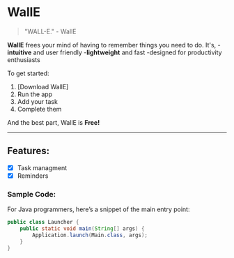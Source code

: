 # WallE

> "WALL-E." - WallE

**WallE** frees your mind of having to remember things you need to do. It's,
-**intuitive** and user friendly
-**lightweight** and fast
-designed for productivity enthusiasts

To get started:
1. [Download WallE]
2. Run the app
3. Add your task
4. Complete them

And the best part, WallE is **Free!**

---

## Features:
- [x] Task managment
- [x] Reminders

### Sample Code:
For Java programmers, here’s a snippet of the main entry point:

```java
public class Launcher {
    public static void main(String[] args) {
        Application.launch(Main.class, args);
    }
}

